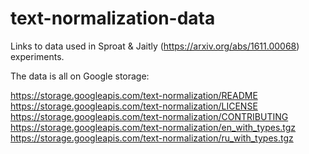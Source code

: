 # text-normalization-data
Links to data used in Sproat &amp; Jaitly (https://arxiv.org/abs/1611.00068) experiments.

The data is all on Google storage:

https://storage.googleapis.com/text-normalization/README
https://storage.googleapis.com/text-normalization/LICENSE
https://storage.googleapis.com/text-normalization/CONTRIBUTING
https://storage.googleapis.com/text-normalization/en_with_types.tgz
https://storage.googleapis.com/text-normalization/ru_with_types.tgz

